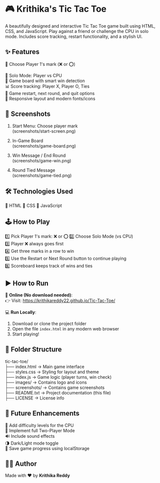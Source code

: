 🎮 Krithika's Tic Tac Toe
=========================

A beautifully designed and interactive Tic Tac Toe game built using HTML, CSS, and JavaScript. Play against a friend or challenge the CPU in solo mode. Includes score tracking, restart functionality, and a stylish UI.

✨ Features
-----------

🎯 Choose Player 1's mark (❌ or ⭕)

🧠 Solo Mode: Player vs CPU  
🎯 Game board with smart win detection  
📊 Score tracking: Player X, Player O, Ties  
🔁 Game restart, next round, and quit options  
📱 Responsive layout and modern fonts/icons

📸 Screenshots
--------------

1. Start Menu: Choose player mark  
   (screenshots/start-screen.png)

2. In-Game Board  
   (screenshots/game-board.png)

3. Win Message / End Round  
   (screenshots/game-win.png)

4. Round Tied Message  
   (screenshots/game-tied.png)

🛠️ Technologies Used
---------------------

🔹 HTML
🔹 CSS
🔹 JavaScript

🕹️ How to Play
---------------

1️⃣ Pick Player 1's mark: ❌ or ⭕
2️⃣ Choose Solo Mode (vs CPU)  
3️⃣ Player ❌ always goes first  
4️⃣ Get three marks in a row to win  
5️⃣ Use the Restart or Next Round button to continue playing  
6️⃣ Scoreboard keeps track of wins and ties

▶️ How to Run
--------------

🔗 **Online (No download needed)**:  
👉 Visit: https://krithikareddy22.github.io/Tic-Tac-Toe/

💻 **Run Locally**:  
1. Download or clone the project folder  
2. Open the file `index.html` in any modern web browser  
3. Start playing!

📁 Folder Structure
-------------------

tic-tac-toe/  
├── index.html           → Main game interface  
├── styles.css           → Styling for layout and theme  
├── index.js             → Game logic (player turns, win check)  
├── images/              → Contains logo and icons  
├── screenshots/         → Contains game screenshots  
├── README.txt           → Project documentation (this file)  
├── LICENSE              → License info  

🚀 Future Enhancements
-----------------------

🧩 Add difficulty levels for the CPU  
👥 Implement full Two-Player Mode  
🔊 Include sound effects  
🌗 Dark/Light mode toggle  
💾 Save game progress using localStorage

👩‍💻 Author
------------

Made with ❤️ by **Krithika Reddy**
